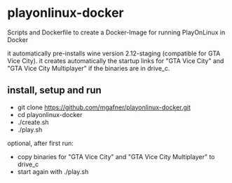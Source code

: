 # playonlinux-docker
Scripts and Dockerfile to create a Docker-Image for running PlayOnLinux in Docker

it automatically pre-installs wine version 2.12-staging (compatible for GTA Vice City).
it creates automatically the startup links for "GTA Vice City" and "GTA Vice City Multiplayer" if the binaries are in drive_c.

## install, setup and run
* git clone https://github.com/mgafner/playonlinux-docker.git
* cd playonlinux-docker
* ./create.sh
* ./play.sh

optional, after first run:
* copy binaries for "GTA Vice City" and "GTA Vice City Multiplayer" to drive_c
* start again with ./play.sh
